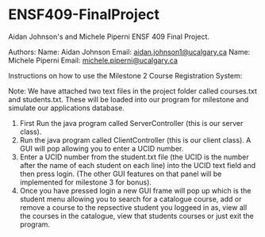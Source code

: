 # ENSF409-FinalProject
Aidan Johnson's and Michele Piperni ENSF 409 Final Project.

Authors:
Name: Aidan Johnson Email: aidan.johnson1@ucalgary.ca
Name: Michele Piperni Email: michele.piperni@ucalgary.ca

Instructions on how to use the Milestone 2 Course Registration System:

Note: We have attached two text files in the project folder called courses.txt and students.txt. These will be loaded into our
program for milestone and simulate our applications database.

1. First Run the java program called ServerController (this is our server class).
2. Run the java program called ClientController (this is our client class). A GUI will pop allowing you
to enter a UCID number.
3. Enter a UCID number from the student.txt file (the UCID is the number after the name of each student on each line) into the 
UCID text field and then press login. (The other GUI features on that panel will be implemented for milestone 3 for bonus).
4. Once you have pressed login a new GUI frame will pop up which is the student menu allowing you to search for a catalogue
course, add or remove a course to the repsective student you loggeed in as, view all the courses in the catalogue, view that students
courses or just exit the program.
